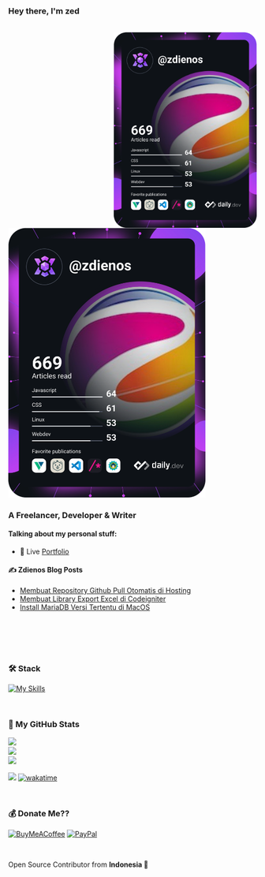 ### Hey there, I'm  zed
<br>
<a href="https://app.daily.dev/zdienos"><img align="right" src="https://github.com/zdienos/zdienos/blob/main/devcard.svg" width="290px" alt="zdienos's Dev Card"/></a>
<a href="https://app.daily.dev/zdienos"><img src="https://github.com/zdienos/zdienos/blob/master/devcard.svg" width="400" alt="Chris Bongers's Dev Card"/></a>


### A Freelancer, Developer & Writer
<!-- <img align="right" alt="GIF" src="code.gif" width="400" style="margin-top: -95px;"/> -->


#### Talking about my personal stuff:

<!-- - 🙋‍♂️ Former Google DSC Lead [COMSATS Islamabad][dsccui] -->
<!-- - 👉 Leading [Flutter Islamabad][flutter_isb] -->
<!-- - 💻 The tech I'm interested Flutter/ML/AR etc. -->
<!-- - ✍ Technical writer at [Medium][medium] -->
<!-- - 📱 First Live app on Play Store [Holy Qur'an App][quran] -->
<!-- - ✨ I'm learning Flutter, Web scrapping, Automations etc. -->
<!-- - 🎮 COD Modern Warfare 1 Multiplayer -->
- 📄 Live [Portfolio][profile]

#### ✍ Zdienos Blog Posts

<!-- BLOG:START -->
- [Membuat Repository Github Pull Otomatis di Hosting](https://blog.zdienos.com/2021/02/membuat-repository-github-pull-otomatis.html)
- [Membuat Library Export Excel di Codeigniter](https://blog.zdienos.com/2021/01/membuat-library-export-excel-di-codeigniter.html)
- [Install MariaDB Versi Tertentu di MacOS](https://blog.zdienos.com/2021/01/install-mariadb-versi-tertentu-di-macos.html)
<!-- BLOG:END -->

<br>
<br>
<br>
<br>

<!-- ### Languages & Tools

<code><img width=24px src="https://raw.githubusercontent.com/github/explore/80688e429a7d4ef2fca1e82350fe8e3517d3494d/topics/flutter/flutter.png"></code>
<code><img width=24px src="https://raw.githubusercontent.com/github/explore/80688e429a7d4ef2fca1e82350fe8e3517d3494d/topics/dart/dart.png"></code>
<code><img width=24px src="https://raw.githubusercontent.com/github/explore/80688e429a7d4ef2fca1e82350fe8e3517d3494d/topics/python/python.png"></code>
<code><img width=24px src="https://raw.githubusercontent.com/github/explore/80688e429a7d4ef2fca1e82350fe8e3517d3494d/topics/firebase/firebase.png"></code>
<code><img width=24px src="https://raw.githubusercontent.com/github/explore/80688e429a7d4ef2fca1e82350fe8e3517d3494d/topics/html/html.png"></code>
<code><img width=24px src="https://raw.githubusercontent.com/github/explore/80688e429a7d4ef2fca1e82350fe8e3517d3494d/topics/css/css.png"></code>
<code><img width=24px src="https://raw.githubusercontent.com/github/explore/80688e429a7d4ef2fca1e82350fe8e3517d3494d/topics/bootstrap/bootstrap.png"></code> -->


### 🛠 Stack
[![My Skills](https://skillicons.dev/icons?i=html,css,js,bash,cloudflare,docker,git,jquery,linux,mysql,ae,ps,php,vscode)](https://skillicons.dev)

<br>


### 📝 My GitHub Stats
![](https://github-readme-stats.vercel.app/api?username=zdienos&theme=flag-india&hide_border=false&include_all_commits=true&count_private=false)<br/>
![](https://github-readme-streak-stats.herokuapp.com/?user=zdienos&theme=flag-india&hide_border=false)<br/>
![](https://github-readme-stats.vercel.app/api/top-langs/?username=zdienos&theme=flag-india&hide_border=false&include_all_commits=true&count_private=false&layout=compact)

![](https://visitor-badge.glitch.me/badge?page_id=zdienos.zdienos)
[![wakatime](https://wakatime.com/badge/user/56a14358-4713-4015-a193-0cb47f9d97f4.svg)](https://wakatime.com/@56a14358-4713-4015-a193-0cb47f9d97f4)

<br>

### 💰 Donate Me??
[![BuyMeACoffee](https://img.shields.io/badge/Buy%20Me%20a%20Coffee-ffdd00?style=for-the-badge&logo=buy-me-a-coffee&logoColor=black)](https://buymeacoffee.com/zdienos) [![PayPal](https://img.shields.io/badge/PayPal-00457C?style=for-the-badge&logo=paypal&logoColor=white)](https://paypal.me/zdienospay)

<br>

Open Source Contributor from <b>Indonesia<b> 💚

[profile]: https://zdienos.com
